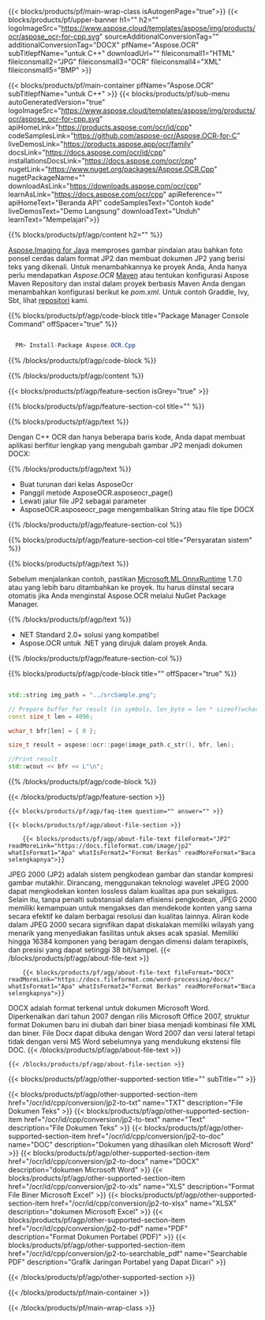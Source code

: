 ﻿---
title:  
weight: 3920
url: /id/cpp/conversion/jp2-to-docx/ 
lang: id
langdirlevel: 2
locales: ja,it,ru,de,es,fr,nl,id,lt,pl,pt,vi,tr,ko
description: Contoh kode untuk JP2 ke DOCX konversi Java. Gunakan kode contoh API untuk file batch JP2 ke konversi DOCX dalam aplikasi berbasis Java Web atau Desktop.
---

{{< blocks/products/pf/main-wrap-class isAutogenPage="true">}}
{{< blocks/products/pf/upper-banner h1="" h2="" logoImageSrc="https://www.aspose.cloud/templates/aspose/img/products/ocr/aspose_ocr-for-cpp.svg" sourceAdditionalConversionTag="" additionalConversionTag="DOCX" pfName="Aspose.OCR" subTitlepfName="untuk C++" downloadUrl="" fileiconsmall1="HTML" fileiconsmall2="JPG" fileiconsmall3="OCR" fileiconsmall4="XML" fileiconsmall5="BMP" >}}


{{< blocks/products/pf/main-container pfName="Aspose.OCR" subTitlepfName="untuk C++" >}}
{{< blocks/products/pf/sub-menu autoGeneratedVersion="true" logoImageSrc="https://www.aspose.cloud/templates/aspose/img/products/ocr/aspose_ocr-for-cpp.svg" apiHomeLink="https://products.aspose.com/ocr/id/cpp" codeSamplesLink="https://github.com/aspose-ocr/Aspose.OCR-for-C" liveDemosLink="https://products.aspose.app/ocr/family" docsLink="https://docs.aspose.com/ocr/id/cpp" installationsDocsLink="https://docs.aspose.com/ocr/cpp" nugetLink="https://www.nuget.org/packages/Aspose.OCR.Cpp" nugetPackageName="" downloadAsLink="https://downloads.aspose.com/ocr/cpp" learnAsLink="https://docs.aspose.com/ocr/cpp" apiReference="" apiHomeText="Beranda API" codeSamplesText="Contoh kode" liveDemosText="Demo Langsung" downloadText="Unduh" learnText="Mempelajari">}}

{{% blocks/products/pf/agp/content h2="" %}}



[Aspose.Imaging for Java](https://products.aspose.com/imaging/java)
 memproses gambar pindaian atau bahkan foto ponsel cerdas dalam format JP2 dan membuat dokumen JP2 yang berisi teks yang dikenali. Untuk menambahkannya ke proyek Anda, Anda hanya perlu mendapatkan *Aspose.OCR*
[Maven](https://repository.aspose.com/webapp/#/artifacts/browse/tree/General/repo/com/aspose/aspose-imaging) atau tentukan konfigurasi Aspose Maven Repository
dan instal dalam proyek berbasis Maven Anda dengan menambahkan konfigurasi berikut ke _pom.xml_. Untuk contoh Graddle, Ivy, Sbt, lihat [repositori](https://repository.aspose.com/ocr/) kami.

{{% blocks/products/pf/agp/code-block title="Package Manager Console Command" offSpacer="true" %}}

```cs

  PM> Install-Package Aspose.OCR.Cpp

```

{{% /blocks/products/pf/agp/code-block %}}

{{% /blocks/products/pf/agp/content %}}

{{< blocks/products/pf/agp/feature-section isGrey="true" >}}

{{% blocks/products/pf/agp/feature-section-col title="" %}}

{{% blocks/products/pf/agp/text %}}

Dengan C++ OCR dan hanya beberapa baris kode, Anda dapat membuat aplikasi berfitur lengkap yang mengubah gambar JP2 menjadi dokumen DOCX:

{{% /blocks/products/pf/agp/text %}}

+ Buat turunan dari kelas AsposeOcr
+ Panggil metode AsposeOCR.asposeocr_page()
+ Lewati jalur file JP2 sebagai parameter
+ AsposeOCR.asposeocr_page mengembalikan String atau file tipe DOCX

{{% /blocks/products/pf/agp/feature-section-col %}}

{{% blocks/products/pf/agp/feature-section-col title="Persyaratan sistem" %}}

{{% blocks/products/pf/agp/text %}}

Sebelum menjalankan contoh, pastikan [Microsoft.ML.OnnxRuntime](https://www.nuget.org/packages/Microsoft.ML.OnnxRuntime/) 1.7.0 atau yang lebih baru ditambahkan ke proyek. Itu harus diinstal secara otomatis jika Anda menginstal Aspose.OCR melalui NuGet Package Manager.

{{% /blocks/products/pf/agp/text %}}

- NET Standard 2.0+ solusi yang kompatibel
- Aspose.OCR untuk .NET yang dirujuk dalam proyek Anda.

{{% /blocks/products/pf/agp/feature-section-col %}}

{{% blocks/products/pf/agp/code-block title="" offSpacer="true" %}}

```cpp

std::string img_path = "../srcSample.png";

// Prepare buffer for result (in symbols, len_byte = len * sizeof(wchar_t))
const size_t len = 4096;

wchar_t bfr[len] = { 0 };

size_t result = aspose::ocr::page(image_path.c_str(), bfr, len);

//Print result
std::wcout << bfr << L"\n";

```

{{% /blocks/products/pf/agp/code-block %}}

{{< /blocks/products/pf/agp/feature-section >}}

    {{< blocks/products/pf/agp/faq-item question="" answer="" >}}

    {{< blocks/products/pf/agp/about-file-section >}}
       
        {{< blocks/products/pf/agp/about-file-text fileFormat="JP2" readMoreLink="https://docs.fileformat.com/image/jp2" whatIsFormat1="Apa" whatIsFormat2="Format Berkas" readMoreFormat="Baca selengkapnya">}}
JPEG 2000 (JP2) adalah sistem pengkodean gambar dan standar kompresi gambar mutakhir. Dirancang, menggunakan teknologi wavelet JPEG 2000 dapat mengkodekan konten lossless dalam kualitas apa pun sekaligus. Selain itu, tanpa penalti substansial dalam efisiensi pengkodean, JPEG 2000 memiliki kemampuan untuk mengakses dan mendekode konten yang sama secara efektif ke dalam berbagai resolusi dan kualitas lainnya. Aliran kode dalam JPEG 2000 secara signifikan dapat diskalakan memiliki wilayah yang menarik yang menyediakan fasilitas untuk akses acak spasial. Memiliki hingga 16384 komponen yang beragam dengan dimensi dalam terapixels, dan presisi yang dapat setinggi 38 bit/sampel.
        {{< /blocks/products/pf/agp/about-file-text >}}

        {{< blocks/products/pf/agp/about-file-text fileFormat="DOCX" readMoreLink="https://docs.fileformat.com/word-processing/docx/" whatIsFormat1="Apa" whatIsFormat2="Format Berkas" readMoreFormat="Baca selengkapnya">}}
DOCX adalah format terkenal untuk dokumen Microsoft Word. Diperkenalkan dari tahun 2007 dengan rilis Microsoft Office 2007, struktur format Dokumen baru ini diubah dari biner biasa menjadi kombinasi file XML dan biner. File Docx dapat dibuka dengan Word 2007 dan versi lateral tetapi tidak dengan versi MS Word sebelumnya yang mendukung ekstensi file DOC.
        {{< /blocks/products/pf/agp/about-file-text >}}

    {{< /blocks/products/pf/agp/about-file-section >}}

<!-- aboutfile Ends -->

{{< blocks/products/pf/agp/other-supported-section title="" subTitle="" >}}

{{< blocks/products/pf/agp/other-supported-section-item href="/ocr/id/cpp/conversion/jp2-to-txt" name="TXT" description="File Dokumen Teks" >}}
{{< blocks/products/pf/agp/other-supported-section-item href="/ocr/id/cpp/conversion/jp2-to-text" name="Text" description="File Dokumen Teks" >}}
{{< blocks/products/pf/agp/other-supported-section-item href="/ocr/id/cpp/conversion/jp2-to-doc" name="DOC" description="Dokumen yang dihasilkan oleh Microsoft Word" >}}
{{< blocks/products/pf/agp/other-supported-section-item href="/ocr/id/cpp/conversion/jp2-to-docx" name="DOCX" description="dokumen Microsoft Word" >}}
{{< blocks/products/pf/agp/other-supported-section-item href="/ocr/id/cpp/conversion/jp2-to-xls" name="XLS" description="Format File Biner Microsoft Excel" >}}
{{< blocks/products/pf/agp/other-supported-section-item href="/ocr/id/cpp/conversion/jp2-to-xlsx" name="XLSX" description="dokumen Microsoft Excel" >}}
{{< blocks/products/pf/agp/other-supported-section-item href="/ocr/id/cpp/conversion/jp2-to-pdf" name="PDF" description="Format Dokumen Portabel (PDF)" >}}
{{< blocks/products/pf/agp/other-supported-section-item href="/ocr/id/cpp/conversion/jp2-to-searchable_pdf" name="Searchable PDF" description="Grafik Jaringan Portabel yang Dapat Dicari" >}}

{{< /blocks/products/pf/agp/other-supported-section >}}

{{< /blocks/products/pf/main-container >}}
    
{{< /blocks/products/pf/main-wrap-class >}}
